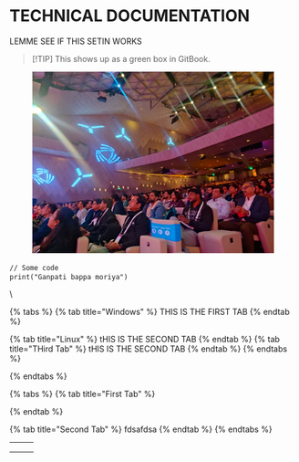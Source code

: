 # TECHNICAL DOCUMENTATION

LEMME SEE IF THIS SETIN WORKS

> \[!TIP] This shows up as a green box in GitBook.

<figure><img src=".gitbook/assets/WhatsApp Image 2024-12-16 at 12.50.28 PM (2).jpeg" alt=""><figcaption></figcaption></figure>

```
// Some code
print("Ganpati bappa moriya")
```

\\

{% tabs %}
{% tab title="Windows" %}
THIS IS THE FIRST TAB
{% endtab %}

{% tab title="Linux" %}
tHIS IS THE SECOND TAB
{% endtab %}
{% tab title="THird Tab" %} tHIS IS THE SECOND TAB {% endtab %} {% endtabs %}


{% endtabs %}

{% tabs %}
{% tab title="First Tab" %}

{% endtab %}

{% tab title="Second Tab" %}
fdsafdsa
{% endtab %}
{% endtabs %}

|   |   |   |
| - | - | - |
|   |   |   |
|   |   |   |
|   |   |   |
